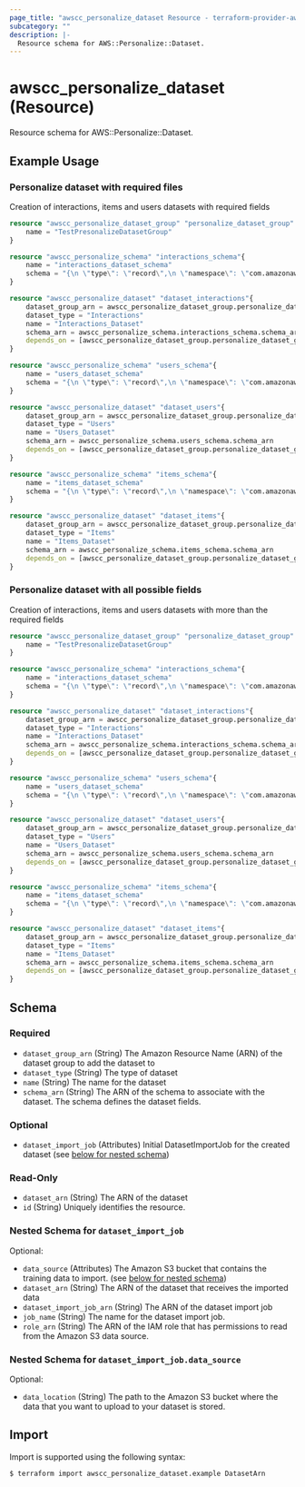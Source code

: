 ```yaml
---
page_title: "awscc_personalize_dataset Resource - terraform-provider-awscc"
subcategory: ""
description: |-
  Resource schema for AWS::Personalize::Dataset.
---
```


# awscc_personalize_dataset (Resource)

Resource schema for AWS::Personalize::Dataset.

## Example Usage

### Personalize dataset with required files
Creation of interactions, items and users datasets with required fields
```terraform
resource "awscc_personalize_dataset_group" "personalize_dataset_group" {
    name = "TestPresonalizeDatasetGroup"
}

resource "awscc_personalize_schema" "interactions_schema"{
    name = "interactions_dataset_schema"
    schema = "{\n \"type\": \"record\",\n \"namespace\": \"com.amazonaws.personalize.schema\",\n \"name\": \"Interactions\",\n \"fields\": [\n { \"name\": \"USER_ID\", \"type\": \"string\" },\n { \"name\": \"ITEM_ID\", \"type\": \"string\" },\n { \"name\": \"TIMESTAMP\", \"type\": \"long\" }\n ]\n }"
}

resource "awscc_personalize_dataset" "dataset_interactions"{
    dataset_group_arn = awscc_personalize_dataset_group.personalize_dataset_group.dataset_group_arn
    dataset_type = "Interactions"
    name = "Interactions_Dataset"
    schema_arn = awscc_personalize_schema.interactions_schema.schema_arn
    depends_on = [awscc_personalize_dataset_group.personalize_dataset_group, awscc_personalize_schema.interactions_schema]
}

resource "awscc_personalize_schema" "users_schema"{
    name = "users_dataset_schema"
    schema = "{\n \"type\": \"record\",\n \"namespace\": \"com.amazonaws.personalize.schema\",\n \"name\": \"Users\",\n \"fields\": [\n { \"name\": \"USER_ID\", \"type\": \"string\" },\n { \"name\": \"AGE\", \"type\": \"int\" },\n { \"name\": \"GENDER\", \"type\": \"string\",\"categorical\": true }\n ]\n }"
}

resource "awscc_personalize_dataset" "dataset_users"{
    dataset_group_arn = awscc_personalize_dataset_group.personalize_dataset_group.dataset_group_arn
    dataset_type = "Users"
    name = "Users_Dataset"
    schema_arn = awscc_personalize_schema.users_schema.schema_arn
    depends_on = [awscc_personalize_dataset_group.personalize_dataset_group, awscc_personalize_schema.users_schema]
}

resource "awscc_personalize_schema" "items_schema"{
    name = "items_dataset_schema"
    schema = "{\n \"type\": \"record\",\n \"namespace\": \"com.amazonaws.personalize.schema\",\n \"name\": \"Items\",\n \"fields\": [\n { \"name\": \"ITEM_ID\", \"type\": \"string\" },\n { \"name\": \"GENRES\", \"type\": [\"null\", \"string\" ], \"categorical\": true},\n { \"name\": \"DESCRIPTION\", \"type\": [\"null\", \"string\" ], \"textual\": true }\n ]\n }"
}

resource "awscc_personalize_dataset" "dataset_items"{
    dataset_group_arn = awscc_personalize_dataset_group.personalize_dataset_group.dataset_group_arn
    dataset_type = "Items"
    name = "Items_Dataset"
    schema_arn = awscc_personalize_schema.items_schema.schema_arn
    depends_on = [awscc_personalize_dataset_group.personalize_dataset_group, awscc_personalize_schema.items_schema]
}
```

### Personalize dataset with all possible fields
Creation of interactions, items and users datasets with more than the required fields
```terraform
resource "awscc_personalize_dataset_group" "personalize_dataset_group" {
    name = "TestPresonalizeDatasetGroup"
}

resource "awscc_personalize_schema" "interactions_schema"{
    name = "interactions_dataset_schema"
    schema = "{\n \"type\": \"record\",\n \"namespace\": \"com.amazonaws.personalize.schema\",\n \"name\": \"Interactions\",\n \"fields\": [\n { \"name\": \"USER_ID\", \"type\": \"string\" },\n { \"name\": \"ITEM_ID\", \"type\": \"string\" },\n { \"name\": \"TIMESTAMP\", \"type\": \"long\" },\n { \"name\": \"EVENT_TYPE\", \"type\": \"string\" },\n { \"name\": \"EVENT_VALUE\", \"type\": [\"float\",\"null\"]},\n { \"name\": \"IMPRESSION\", \"type\": \"string\" },\n { \"name\": \"DEVICE\", \"type\": [\"string\",\"null\"]}]}"
}

resource "awscc_personalize_dataset" "dataset_interactions"{
    dataset_group_arn = awscc_personalize_dataset_group.personalize_dataset_group.dataset_group_arn
    dataset_type = "Interactions"
    name = "Interactions_Dataset"
    schema_arn = awscc_personalize_schema.interactions_schema.schema_arn
    depends_on = [awscc_personalize_dataset_group.personalize_dataset_group, awscc_personalize_schema.interactions_schema]
}

resource "awscc_personalize_schema" "users_schema"{
    name = "users_dataset_schema"
    schema = "{\n \"type\": \"record\",\n \"namespace\": \"com.amazonaws.personalize.schema\",\n \"name\": \"Users\",\n \"fields\": [\n { \"name\": \"USER_ID\", \"type\": \"string\" },\n { \"name\": \"AGE\", \"type\": \"int\" },\n { \"name\": \"GENDER\", \"type\": \"string\",\"categorical\": true }\n ]\n }"
}

resource "awscc_personalize_dataset" "dataset_users"{
    dataset_group_arn = awscc_personalize_dataset_group.personalize_dataset_group.dataset_group_arn
    dataset_type = "Users"
    name = "Users_Dataset"
    schema_arn = awscc_personalize_schema.users_schema.schema_arn
    depends_on = [awscc_personalize_dataset_group.personalize_dataset_group, awscc_personalize_schema.users_schema]
}

resource "awscc_personalize_schema" "items_schema"{
    name = "items_dataset_schema"
    schema = "{\n \"type\": \"record\",\n \"namespace\": \"com.amazonaws.personalize.schema\",\n \"name\": \"Items\",\n \"fields\": [\n { \"name\": \"ITEM_ID\", \"type\": \"string\" },\n { \"name\": \"GENRES\", \"type\": [\"null\", \"string\" ], \"categorical\": true},\n { \"name\": \"DESCRIPTION\", \"type\": [\"null\", \"string\" ], \"textual\": true },\n { \"name\": \"CREATION_TIMESTAMP\", \"type\": \"long\"}]\n }"
}

resource "awscc_personalize_dataset" "dataset_items"{
    dataset_group_arn = awscc_personalize_dataset_group.personalize_dataset_group.dataset_group_arn
    dataset_type = "Items"
    name = "Items_Dataset"
    schema_arn = awscc_personalize_schema.items_schema.schema_arn
    depends_on = [awscc_personalize_dataset_group.personalize_dataset_group, awscc_personalize_schema.items_schema]
}
```

<!-- schema generated by tfplugindocs -->
## Schema

### Required

- `dataset_group_arn` (String) The Amazon Resource Name (ARN) of the dataset group to add the dataset to
- `dataset_type` (String) The type of dataset
- `name` (String) The name for the dataset
- `schema_arn` (String) The ARN of the schema to associate with the dataset. The schema defines the dataset fields.

### Optional

- `dataset_import_job` (Attributes) Initial DatasetImportJob for the created dataset (see [below for nested schema](#nestedatt--dataset_import_job))

### Read-Only

- `dataset_arn` (String) The ARN of the dataset
- `id` (String) Uniquely identifies the resource.

<a id="nestedatt--dataset_import_job"></a>
### Nested Schema for `dataset_import_job`

Optional:

- `data_source` (Attributes) The Amazon S3 bucket that contains the training data to import. (see [below for nested schema](#nestedatt--dataset_import_job--data_source))
- `dataset_arn` (String) The ARN of the dataset that receives the imported data
- `dataset_import_job_arn` (String) The ARN of the dataset import job
- `job_name` (String) The name for the dataset import job.
- `role_arn` (String) The ARN of the IAM role that has permissions to read from the Amazon S3 data source.

<a id="nestedatt--dataset_import_job--data_source"></a>
### Nested Schema for `dataset_import_job.data_source`

Optional:

- `data_location` (String) The path to the Amazon S3 bucket where the data that you want to upload to your dataset is stored.

## Import

Import is supported using the following syntax:

```shell
$ terraform import awscc_personalize_dataset.example DatasetArn
```